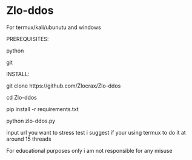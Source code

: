 # Zlo-ddos           
For termux/kali/ubunutu and windows 

PREREQUISITES:

python 

git

INSTALL:

git clone https://<i></i>github.com/Zlocrax/Zlo-ddos

cd Zlo-ddos

pip install -r requirements.txt 

python zlo-ddos.py 

input url you want to stress test i suggest if your using termux to do it at around 15 threads

For educational purposes only i am not responsible for any misuse
